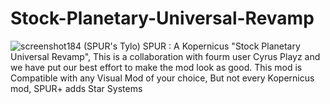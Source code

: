 # Stock-Planetary-Universal-Revamp
![screenshot184](https://user-images.githubusercontent.com/80014389/136721395-f2b03f01-0f7b-45cd-a0e3-72d09f963e8f.png)
(SPUR's Tylo)
SPUR : A Kopernicus "Stock Planetary Universal Revamp", This is a collaboration with fourm user Cyrus Playz and we have put our best effort to make the mod look as good. This mod is Compatible with any Visual Mod of your choice, But not every Kopernicus mod, SPUR+ adds Star Systems 
